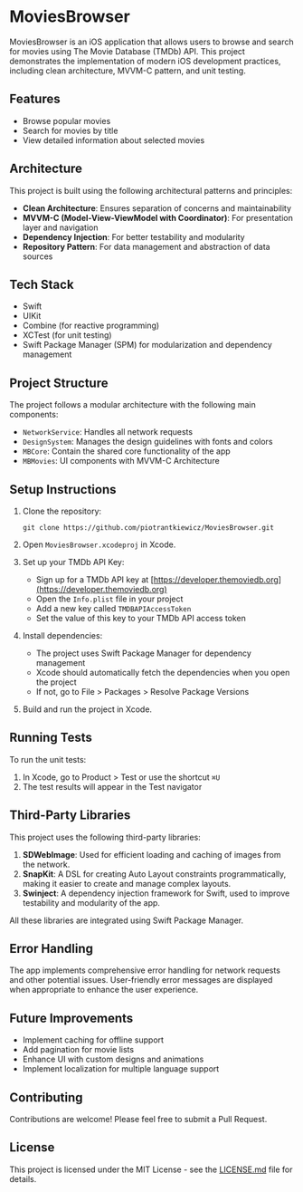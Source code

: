 # MoviesBrowser

MoviesBrowser is an iOS application that allows users to browse and search for movies using The Movie Database (TMDb) API. This project demonstrates the implementation of modern iOS development practices, including clean architecture, MVVM-C pattern, and unit testing.

## Features

- Browse popular movies
- Search for movies by title
- View detailed information about selected movies

## Architecture

This project is built using the following architectural patterns and principles:

- **Clean Architecture**: Ensures separation of concerns and maintainability
- **MVVM-C (Model-View-ViewModel with Coordinator)**: For presentation layer and navigation
- **Dependency Injection**: For better testability and modularity
- **Repository Pattern**: For data management and abstraction of data sources

## Tech Stack

- Swift
- UIKit
- Combine (for reactive programming)
- XCTest (for unit testing)
- Swift Package Manager (SPM) for modularization and dependency management

## Project Structure

The project follows a modular architecture with the following main components:

- `NetworkService`: Handles all network requests
- `DesignSystem`: Manages the design guidelines with fonts and colors 
- `MBCore`: Contain the shared core functionality of the app
- `MBMovies`: UI components with MVVM-C Architecture

## Setup Instructions

1. Clone the repository:
   ```
   git clone https://github.com/piotrantkiewicz/MoviesBrowser.git
   ```

2. Open `MoviesBrowser.xcodeproj` in Xcode.

3. Set up your TMDb API Key:
   - Sign up for a TMDb API key at [https://developer.themoviedb.org](https://developer.themoviedb.org)
   - Open the `Info.plist` file in your project
   - Add a new key called `TMDBAPIAccessToken`
   - Set the value of this key to your TMDb API access token

4. Install dependencies:
   - The project uses Swift Package Manager for dependency management
   - Xcode should automatically fetch the dependencies when you open the project
   - If not, go to File > Packages > Resolve Package Versions

5. Build and run the project in Xcode.

## Running Tests

To run the unit tests:

1. In Xcode, go to Product > Test or use the shortcut `⌘U`
2. The test results will appear in the Test navigator

## Third-Party Libraries

This project uses the following third-party libraries:

1. **SDWebImage**: Used for efficient loading and caching of images from the network.
2. **SnapKit**: A DSL for creating Auto Layout constraints programmatically, making it easier to create and manage complex layouts.
3. **Swinject**: A dependency injection framework for Swift, used to improve testability and modularity of the app.

All these libraries are integrated using Swift Package Manager.

## Error Handling

The app implements comprehensive error handling for network requests and other potential issues. User-friendly error messages are displayed when appropriate to enhance the user experience.

## Future Improvements

- Implement caching for offline support
- Add pagination for movie lists
- Enhance UI with custom designs and animations
- Implement localization for multiple language support

## Contributing

Contributions are welcome! Please feel free to submit a Pull Request.

## License

This project is licensed under the MIT License - see the [LICENSE.md](LICENSE.md) file for details.
